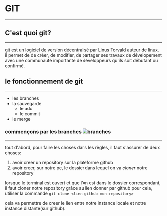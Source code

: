 # GIT 
--------

## C'est quoi git?
-------------------
git est un logiciel de version décentralisé par Linus Torvald auteur de linux.
il permet de de créer, de modifier, de partager ses  travaux de dévelopement avec une communauté importante de développeurs qu'ils soit débutant ou confirmé.

## le fonctionnement de git
----------------------------

* les branches
* la sauvegarde
	* le add
	* le commit
* le merge

### commençons par les branches ![branches](git-acquis\images\branche.png)
--------------------------------

tout d'abord, pour faire les choses dans les règles, il faut s'assurer de deux choses:

1. avoir creer un repository sur la plateforme github
2. avoir creer, sur notre pc, le dossier dans lequel on va *cloner* notre repository

lorsque le terminal est ouvert et que l'on est dans le dossier correspondant, il faut cloner notre repository grâce au lien donner par github
pour cela, utiliser la commande
`git clone <lien github mon repository>`

cela va permettre de creer le lien entre notre instance locale et notre instance distante(sur github).
